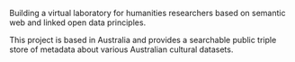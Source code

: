 Building a virtual laboratory for humanities researchers based on semantic web and linked open data principles.

This project is based in Australia and provides a searchable public triple store of metadata about various Australian cultural datasets.
